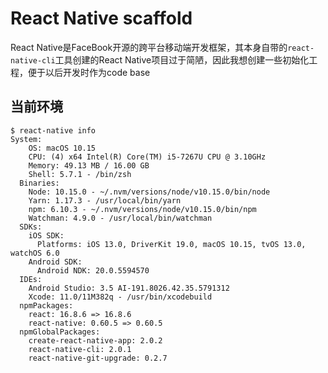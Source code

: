 # React Native scaffold

React Native是FaceBook开源的跨平台移动端开发框架，其本身自带的`react-native-cli`工具创建的React Native项目过于简陋，因此我想创建一些初始化工程，便于以后开发时作为code base



## 当前环境

``` shell
$ react-native info
System:
    OS: macOS 10.15
    CPU: (4) x64 Intel(R) Core(TM) i5-7267U CPU @ 3.10GHz
    Memory: 49.13 MB / 16.00 GB
    Shell: 5.7.1 - /bin/zsh
  Binaries:
    Node: 10.15.0 - ~/.nvm/versions/node/v10.15.0/bin/node
    Yarn: 1.17.3 - /usr/local/bin/yarn
    npm: 6.10.3 - ~/.nvm/versions/node/v10.15.0/bin/npm
    Watchman: 4.9.0 - /usr/local/bin/watchman
  SDKs:
    iOS SDK:
      Platforms: iOS 13.0, DriverKit 19.0, macOS 10.15, tvOS 13.0, watchOS 6.0
    Android SDK:
      Android NDK: 20.0.5594570
  IDEs:
    Android Studio: 3.5 AI-191.8026.42.35.5791312
    Xcode: 11.0/11M382q - /usr/bin/xcodebuild
  npmPackages:
    react: 16.8.6 => 16.8.6
    react-native: 0.60.5 => 0.60.5
  npmGlobalPackages:
    create-react-native-app: 2.0.2
    react-native-cli: 2.0.1
    react-native-git-upgrade: 0.2.7
```

